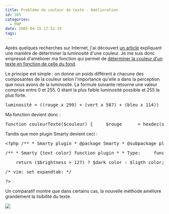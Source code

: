 ```yaml
---
title: Problème de couleur de texte - Amélioration
id: 385
categories:
  - PHP
date: 2005-04-15 17:52:19
tags:
---
```


Après quelques recherches sur Internet, j'ai découvert [un article](http://www.aprompt.ca/WebPageColors.html "Testing The Readability Of Web Page Colors") expliquant une manière de déterminer la luminosité d'une couleur. Je me suis donc empressé d'améliorer ma fonction qui permet de [déterminer la couleur d'un texte en fonction de celle du fond](/blog/2005/04/12/365-probleme-de-couleur-de-texte "Problème de couleur de texte").

Le principe est simple&nbsp;: on donne un poids différent à chacune des composantes de la couleur selon l'importance qu'elle a dans la perception que nous avons de la luminosité. La formule suivante retourne une valeur comprise entre 0 et 255\. 0 étant la plus faible luminosité possible et 255 la plus forte.
 <pre>luminosité = ((rouge x 299) + (vert x 587) + (bleu x 114))                   / 1000</pre> 

Ma fonction devient donc&nbsp;:
 <pre>function couleurTexte($couleur) {     $rouge      = hexdec(substr($couleur, 1, 2));     $vert       = hexdec(substr($couleur, 3, 2));     $bleu       = hexdec(substr($couleur, 5, 2));     $luminosite = (($rouge * 299) + ($vert * 587) + ($bleu * 114))                       / 1000;     return ($luminosite &gt; 127) ? '#000000' : '#FFFFFF'; }</pre> 

Tandis que mon plugin Smarty devient ceci&nbsp;:
 <pre>&lt;?php /** * Smarty plugin * @package Smarty * @subpackage plugins */</pre> <pre>/** * Smarty {text_color} function plugin * * Type:     function&lt;br&gt; * Name:     text_color&lt;br&gt; * Date:     April 15, 2005&lt;br&gt; * Purpose:  determinate the text color depending on the                  background color&lt;br&gt; * Input: *         - bkg   = color of the background *         - light = color for the light text (optional,                        white is default) *         - dark  = color for the dark text (optional,                         black is default) * * Examples:&lt;br&gt; * &lt;pre&gt; * {text_color bkg=#FF0000} * {text_color bkg=#FF00DE light=#CCCCCC dark=#333333} * &lt;/pre&gt; * * @link http://smarty.php.net/manual/en/language.function.          text_color.php {text_color} *       (Smarty online manual) * @author Jean-Marc Fontaine &lt;jmf at durcommefaire dot net&gt; * @version  1.1 * @param array * @param Smarty * @return string */ function smarty_function_text_color($params, &amp;$smarty) {     if (substr($params['bkg'], 0, 1) != '#') {         return 'inherit';     }     $red          = hexdec(substr($params['bkg'], 1, 2));     $green        = hexdec(substr($params['bkg'], 3, 2));     $blue         = hexdec(substr($params['bkg'], 5, 2));     $brightness   = (($red * 299) + ($green * 587) + ($blue * 114))                          / 1000;     $dark_color   = isset($params['dark']) ? $params['dark'] :                                 '#000000';     $ligth_color  = isset($params['light']) ? $params['light'] :                                '#FFFFFF';</pre> <pre>    return ($brightness &gt; 127) ? $dark_color : $ligth_color; }</pre> <pre>/* vim: set expandtab: */</pre> <pre>?&gt;</pre> 

Un comparatif montre que dans certains cas, la nouvelle méthode améliore grandement la lisibilité du texte.

![](/images/text_color.png)